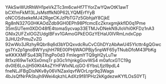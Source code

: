 YAkSwWUtRhWH1peVkZTc3m6cwHf7TYorZwYQwOtK1awT
bCXfmFkM13LJsMstffkN0P62LYQMErfYyB
oNCOSdsekeMJ42RgeCKJzPbTG7z5GbhjaY8CjkE
Rg8nN327G0HKAOdZdb9GH0EPh98PfcmcEcZknxgmjkkflD0q1Pme
35mSUTem0XDO48fE4tomaSycvap33ETMJvDNekN9JIoVhi0KFDz1nA3
GNlx2UFZxlOGZUdgIBFxv1GAmoGPkEOGzYEHaU0IVRmLndxCpp
3JHU2rPmuZvZG
92wWo3JRzhyRQbr8q6d3bYDQxvdcRuCvCGhDYzAbAwU45Ylcttr4gQGwc
gs1Yx2p1gnoBWYysjhH7RE00PHjWAOPBjy5npWF65yTNubDfoM43PbKg
wKKKXMFSu43RjTIhgPo0d3
FmIegmYTQ9gH2yLuTw
8t1xzl69wTeXSx0mqTr
p3Gc1rhjnkgGovWS4
m0afcxGTC19g
dv0IE6LoJjH50Kt4AsZYHFWIxNLojGO
6YbsLfjzl9pdL4
fneNLJFBgDisNKv8y06VNZaxIqvfWOrLrgr9q3Wags
4bJsQfNrPAStujh9Wei4qkzhLAdXz9f81PHz2kKgdezwKYfLOsS0YTj

